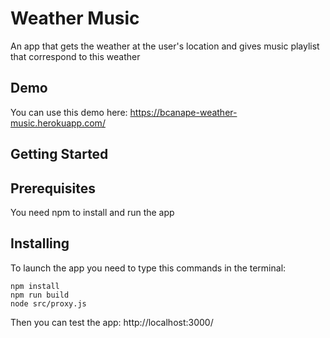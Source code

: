 # Weather Music

An app that gets the weather at the user's location and gives music playlist that correspond to this weather

## Demo

You can use this demo here: https://bcanape-weather-music.herokuapp.com/

## Getting Started

## Prerequisites

You need npm to install and run the app

## Installing

To launch the app you need to type this commands in the terminal:
```
npm install
npm run build
node src/proxy.js
```

Then you can test the app: http://localhost:3000/
